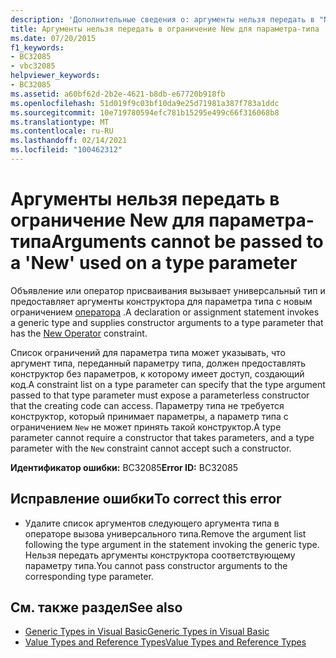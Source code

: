 ```yaml
---
description: 'Дополнительные сведения о: аргументы нельзя передать в "New", используемый в параметре типа'
title: Аргументы нельзя передать в ограничение New для параметра-типа
ms.date: 07/20/2015
f1_keywords:
- BC32085
- vbc32085
helpviewer_keywords:
- BC32085
ms.assetid: a60bf62d-2b2e-4621-b8db-e67720b918fb
ms.openlocfilehash: 51d019f9c03bf10da9e25d71981a387f783a1ddc
ms.sourcegitcommit: 10e719780594efc781b15295e499c66f316068b8
ms.translationtype: MT
ms.contentlocale: ru-RU
ms.lasthandoff: 02/14/2021
ms.locfileid: "100462312"
---
```

# <a name="arguments-cannot-be-passed-to-a-new-used-on-a-type-parameter"></a><span data-ttu-id="ccad2-103">Аргументы нельзя передать в ограничение New для параметра-типа</span><span class="sxs-lookup"><span data-stu-id="ccad2-103">Arguments cannot be passed to a 'New' used on a type parameter</span></span>

<span data-ttu-id="ccad2-104">Объявление или оператор присваивания вызывает универсальный тип и предоставляет аргументы конструктора для параметра типа с новым ограничением [оператора](../language-reference/operators/new-operator.md) .</span><span class="sxs-lookup"><span data-stu-id="ccad2-104">A declaration or assignment statement invokes a generic type and supplies constructor arguments to a type parameter that has the [New Operator](../language-reference/operators/new-operator.md) constraint.</span></span>  
  
 <span data-ttu-id="ccad2-105">Список ограничений для параметра типа может указывать, что аргумент типа, переданный параметру типа, должен предоставлять конструктор без параметров, к которому имеет доступ, создающий код.</span><span class="sxs-lookup"><span data-stu-id="ccad2-105">A constraint list on a type parameter can specify that the type argument passed to that type parameter must expose a parameterless constructor that the creating code can access.</span></span> <span data-ttu-id="ccad2-106">Параметру типа не требуется конструктор, который принимает параметры, а параметр типа с ограничением `New` не может принять такой конструктор.</span><span class="sxs-lookup"><span data-stu-id="ccad2-106">A type parameter cannot require a constructor that takes parameters, and a type parameter with the `New` constraint cannot accept such a constructor.</span></span>  
  
 <span data-ttu-id="ccad2-107">**Идентификатор ошибки:** BC32085</span><span class="sxs-lookup"><span data-stu-id="ccad2-107">**Error ID:** BC32085</span></span>  
  
## <a name="to-correct-this-error"></a><span data-ttu-id="ccad2-108">Исправление ошибки</span><span class="sxs-lookup"><span data-stu-id="ccad2-108">To correct this error</span></span>  
  
- <span data-ttu-id="ccad2-109">Удалите список аргументов следующего аргумента типа в операторе вызова универсального типа.</span><span class="sxs-lookup"><span data-stu-id="ccad2-109">Remove the argument list following the type argument in the statement invoking the generic type.</span></span> <span data-ttu-id="ccad2-110">Нельзя передать аргументы конструктора соответствующему параметру типа.</span><span class="sxs-lookup"><span data-stu-id="ccad2-110">You cannot pass constructor arguments to the corresponding type parameter.</span></span>  
  
## <a name="see-also"></a><span data-ttu-id="ccad2-111">См. также раздел</span><span class="sxs-lookup"><span data-stu-id="ccad2-111">See also</span></span>

- [<span data-ttu-id="ccad2-112">Generic Types in Visual Basic</span><span class="sxs-lookup"><span data-stu-id="ccad2-112">Generic Types in Visual Basic</span></span>](../programming-guide/language-features/data-types/generic-types.md)
- [<span data-ttu-id="ccad2-113">Value Types and Reference Types</span><span class="sxs-lookup"><span data-stu-id="ccad2-113">Value Types and Reference Types</span></span>](../programming-guide/language-features/data-types/value-types-and-reference-types.md)
